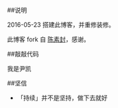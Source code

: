 ##说明

2016-05-23  搭建此博客，并重修装修。

此博客 fork 自 [陈素封](http://cnfeat.com/)，感谢。

##敲敲代码

我是尹凯

##坚信


- 「持续」并不是坚持，做下去就好

